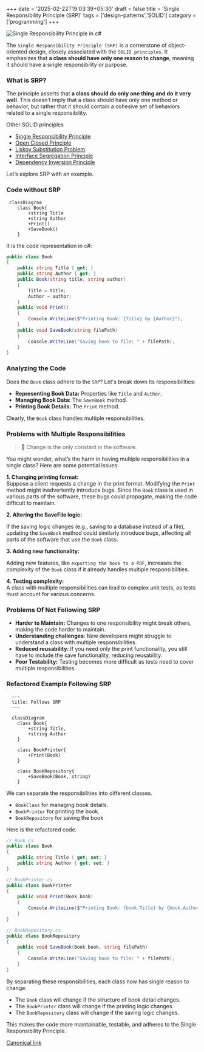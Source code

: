 +++
date = '2025-02-22T19:03:39+05:30'
draft = false
title = 'Single Responsibility Principle (SRP)'
tags = ['design-patterns','SOLID']
category = ['programming']
+++

![Single Responsibility Principle in c#](/images/1_fMWZxD6bOsVnbkiwt1X4MA.webp)

The `Single Responsibility Principle (SRP)` is a cornerstone of object-oriented design, closely associated with the `SOLID principles`. It emphasizes that **a class should have only one reason to change**, meaning it should have a single responsibility or purpose.

### What is SRP?

The principle asserts that **a class should do only one thing and do it very well**. This doesn’t imply that a class should have only one method or behavior, but rather that it should contain a cohesive set of behaviors related to a single responsibility.

Other SOLID principles

- [Single Responsibility Principle](/posts/single-responsibility-principle/)
- [Open Closed Principle](/posts/open-closed-principle/)
- [Liskov Substitution Problem](/posts/liskov-substitution-principle/)
- [Interface Segregation Principle](/posts/interface-segregation-principle/)
- [Dependency Inversion Principle](/posts/dependency-inversion-principle/)

Let’s explore SRP with an example.

### Code without SRP

```mermaid
 classDiagram
    class Book{
        +string Title
        +string Author
        +Print()
        +SaveBook()
    }
```

It is the code representation in c#:

```cs
public class Book
{
    public string Title { get; }
    public string Author { get; }
    public Book(string title, string author)
    {
        Title = title;
        Author = author;
    }
    public void Print()
    {
        Console.WriteLine($"Printing Book: {Title} by {Author}");
    }
    public void SaveBook(string filePath)
    {
        Console.WriteLine("Saving book to file: " + filePath);
    }
}
```

### Analyzing the Code

Does the `Book` class adhere to the `SRP`? Let's break down its responsibilities:

- **Representing Book Data:** Properties like `Title` and `Author`.
- **Managing Book Data:** The `SaveBook` method.
- **Printing Book Details:** The `Print` method.

Clearly, the `Book` class handles multiple responsibilities.

### Problems with Multiple Responsibilities

> 📢 Change is the only constant in the software.

You might wonder, what’s the harm in having multiple responsibilities in a single class? Here are some potential issues:

**1. Changing printing format:**  
Suppose a client requests a change in the print format. Modifying the `Print` method might inadvertently introduce bugs. Since the `Book` class is used in various parts of the software, these bugs could propagate, making the code difficult to maintain.

**2. Altering the SaveFile logic:**

If the saving logic changes (e.g., saving to a database instead of a file), updating the `SaveBook` method could similarly introduce bugs, affecting all parts of the software that use the `Book` class.

**3. Adding new functionality:**

Adding new features, like `exporting the book to a PDF`, increases the complexity of the `Book` class if it already handles multiple responsibilities.

**4. Testing complexity:**  
A class with multiple responsibilities can lead to complex unit tests, as tests must account for various concerns.

### Problems Of Not Following SRP

- **Harder to Maintain:** Changes to one responsibility might break others, making the code harder to maintain.
- **Understanding challenges**: New developers might struggle to understand a class with multiple responsibilities.
- **Reduced reusability**: If you need only the print functionality, you still have to include the save functionality, reducing reusability.
- **Poor Testability:** Testing becomes more difficult as tests need to cover multiple responsibilities.

### Refactored Example Following SRP

```mermaid
  ---
  title: Follows SRP
  ---

  classDiagram
    class Book{
        +string Title,
        +string Author
    }

    class BookPrinter{
        +Print(Book)
    }

    class BookRepository{
        +SaveBook(Book, string)
    }
```

We can separate the responsibilities into different classes.

- `BookClass` for managing book details.
- `BookPrinter` for printing the book.
- `BookRepository` for saving the book

Here is the refactored code.

```cs
// Book.cs
public class Book
{
    public string Title { get; set; }
    public string Author { get; set; }
}

// BookPrinter.cs
public class BookPrinter
{
    public void Print(Book book)
    {
        Console.WriteLine($"Printing Book: {book.Title} by {book.Author}");
    }
}

// BookRepository.cs
public class BookRepository
{
    public void SaveBook(Book book, string filePath)
    {
        Console.WriteLine("Saving book to file: " + filePath);
    }
}
```

By separating these responsibilities, each class now has single reason to change:

- The `Book` class will change if the structure of book detail changes.
- The `BookPrinter` class will change if the printing logic changes.
- The `BookRepository` class will change if the saving logic changes.

This makes the code more maintainable, testable, and adheres to the Single Responsibility Principle.

[Canonical link](https://medium.com/@ravindradevrani/solid-principles-1-single-responsibility-principle-srp-e345a2257c77)
